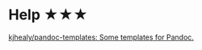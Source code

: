 # Help ★★★

[kjhealy/pandoc-templates: Some templates for Pandoc.](https://github.com/kjhealy/pandoc-templates)